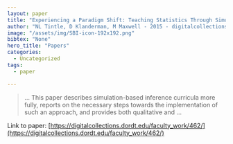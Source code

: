 ```yaml
---
layout: paper
title: "Experiencing a Paradigm Shift: Teaching Statistics Through Simulation-Based Inference"
author: "NL Tintle, D Klanderman, M Maxwell - 2015 - digitalcollections.dordt.edu"
image: "/assets/img/SBI-icon-192x192.png"
bibtex: "None"
hero_title: "Papers"
categories:
  - Uncategorized
tags:
  - paper

---
```

>… This paper describes simulation-based inference curricula more fully, reports on the necessary steps towards the implementation of such an approach, and provides both qualitative and …

Link to paper: [https://digitalcollections.dordt.edu/faculty_work/462/](https://digitalcollections.dordt.edu/faculty_work/462/)


